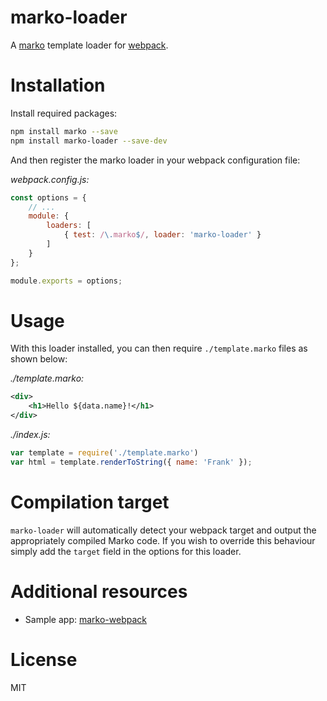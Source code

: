 marko-loader
============

A [marko](http://markojs.com/) template loader for [webpack](https://github.com/webpack/webpack).

# Installation

Install required packages:

```bash
npm install marko --save
npm install marko-loader --save-dev
```

And then register the marko loader in your webpack configuration file:

_webpack.config.js:_

```javascript
const options = {
    // ...
    module: {
        loaders: [
            { test: /\.marko$/, loader: 'marko-loader' }
        ]
    }
};

module.exports = options;
```

# Usage

With this loader installed, you can then require `./template.marko` files as shown below:

_./template.marko:_

```xml
<div>
    <h1>Hello ${data.name}!</h1>
</div>
```

_./index.js:_

```javascript
var template = require('./template.marko')
var html = template.renderToString({ name: 'Frank' });
```

# Compilation target

`marko-loader` will automatically detect your webpack target and output the appropriately compiled Marko code.
If you wish to override this behaviour simply add the `target` field in the options for this loader.

# Additional resources

- Sample app: [marko-webpack](https://github.com/marko-js-samples/marko-webpack)

# License

MIT
